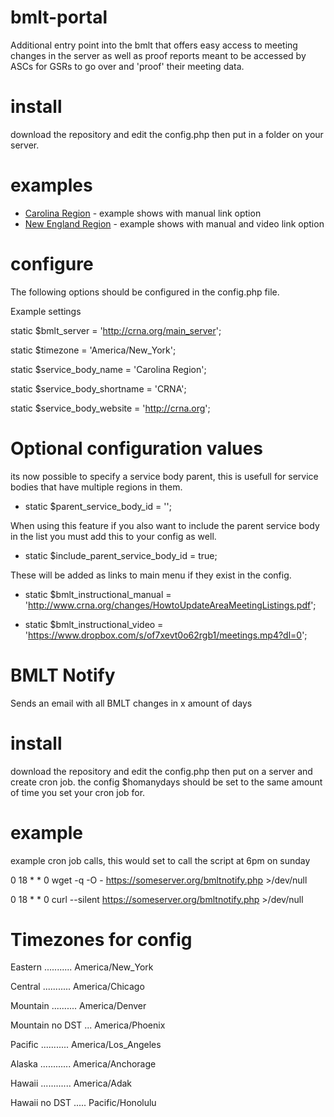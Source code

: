 # bmlt-portal
Additional entry point into the bmlt that offers easy access to meeting changes in the server as well as proof reports meant to be accessed by ASCs for GSRs to go over and 'proof' their meeting data.

# install
download the repository and edit the config.php then put in a folder on your server.

# examples
 * [Carolina Region](http://crna.org/changes) - example shows with manual link option
 * [New England Region](https://nerna.org/changes) - example shows with manual and video link option

# configure
The following options should be configured in the config.php file.

Example settings

static $bmlt_server = 'http://crna.org/main_server';

static $timezone = 'America/New_York';

static $service_body_name = 'Carolina Region';

static $service_body_shortname = 'CRNA';

static $service_body_website = 'http://crna.org';




# Optional configuration values

its now possible to specify a service body parent, this is usefull for service bodies that have multiple regions in them.

* static $parent_service_body_id = '';

When using this feature if you also want to include the parent service body in the list you must add this to your config as well.

* static $include_parent_service_body_id = true;


These will be added as links to main menu if they exist in the config.

* static $bmlt_instructional_manual = 'http://www.crna.org/changes/HowtoUpdateAreaMeetingListings.pdf';

* static $bmlt_instructional_video = 'https://www.dropbox.com/s/of7xevt0o62rgb1/meetings.mp4?dl=0';

# BMLT Notify

Sends an email with all BMLT changes in x amount of days

# install
download the repository and edit the config.php then put on a server and create cron job. the config $homanydays should be set to the same amount of time you set your cron job for.

# example
example cron job calls, this would set to call the script at 6pm on sunday

0 18 * * 0 wget -q -O - https://someserver.org/bmltnotify.php >/dev/null 

0 18 * * 0 curl --silent https://someserver.org/bmltnotify.php >/dev/null

# Timezones for config
Eastern ........... America/New_York

Central ........... America/Chicago

Mountain .......... America/Denver

Mountain no DST ... America/Phoenix

Pacific ........... America/Los_Angeles

Alaska ............ America/Anchorage

Hawaii ............ America/Adak

Hawaii no DST ..... Pacific/Honolulu